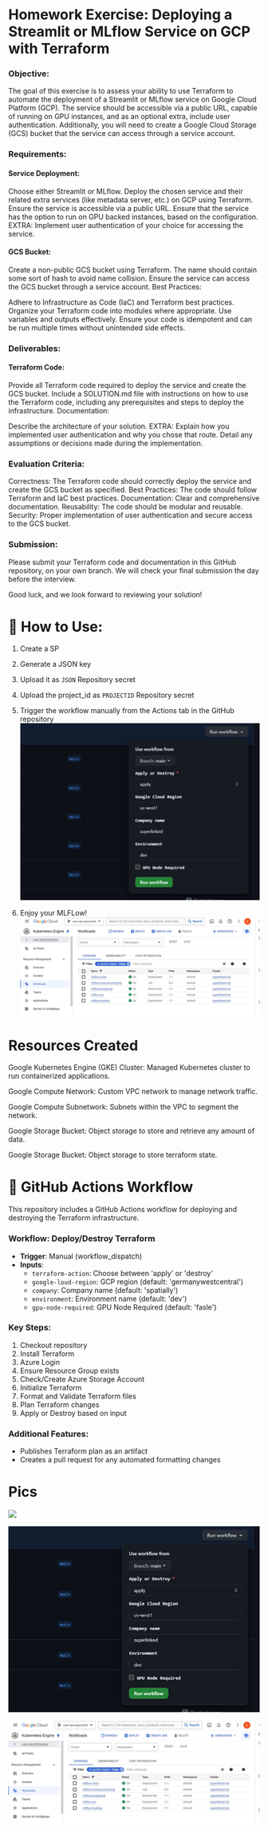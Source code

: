 # Homework Exercise: Deploying a Streamlit or MLflow Service on GCP with Terraform

### Objective:
The goal of this exercise is to assess your ability to use Terraform to automate the deployment of a Streamlit or MLflow service on Google Cloud Platform (GCP). The service should be accessible via a public URL, capable of running on GPU instances, and as an optional extra, include user authentication. Additionally, you will need to create a Google Cloud Storage (GCS) bucket that the service can access through a service account.

### Requirements:

#### Service Deployment:

Choose either Streamlit or MLflow.
Deploy the chosen service and their related extra services (like metadata server, etc.) on GCP using Terraform.
Ensure the service is accessible via a public URL.
Ensure that the service has the option to run on GPU backed instances, based on the configuration.
EXTRA: Implement user authentication of your choice for accessing the service.

#### GCS Bucket:

Create a non-public GCS bucket using Terraform. The name should contain some sort of hash to avoid name collision.
Ensure the service can access the GCS bucket through a service account.
Best Practices:

Adhere to Infrastructure as Code (IaC) and Terraform best practices.
Organize your Terraform code into modules where appropriate.
Use variables and outputs effectively.
Ensure your code is idempotent and can be run multiple times without unintended side effects.

### Deliverables:

#### Terraform Code:

Provide all Terraform code required to deploy the service and create the GCS bucket.
Include a SOLUTION.md file with instructions on how to use the Terraform code, including any prerequisites and steps to deploy the infrastructure.
Documentation:

Describe the architecture of your solution.
EXTRA: Explain how you implemented user authentication and why you chose that route.
Detail any assumptions or decisions made during the implementation.

### Evaluation Criteria:

Correctness: The Terraform code should correctly deploy the service and create the GCS bucket as specified.
Best Practices: The code should follow Terraform and IaC best practices.
Documentation: Clear and comprehensive documentation.
Reusability: The code should be modular and reusable.
Security: Proper implementation of user authentication and secure access to the GCS bucket.

### Submission:

Please submit your Terraform code and documentation in this GitHub repository, on your own branch. We will check your final submission the day before the interview.

Good luck, and we look forward to reviewing your solution!

# 🚀 How to Use:

1. Create a SP

2. Generate a JSON key
   
4. Upload it as `JSON` Repository secret

5. Upload the project_id as `PROJECTID` Repository secret

6. Trigger the workflow manually from the Actions tab in the GitHub repository
![](pics/proof0.jpg)

7. Enjoy your MLFLow!
![](pics/proof1.jpg)

# Resources Created

Google Kubernetes Engine (GKE) Cluster: Managed Kubernetes cluster to run containerized applications.

Google Compute Network: Custom VPC network to manage network traffic.

Google Compute Subnetwork: Subnets within the VPC to segment the network.

Google Storage Bucket: Object storage to store and retrieve any amount of data.

Google Storage Bucket: Object storage to store terraform state.

# 🔄 GitHub Actions Workflow

This repository includes a GitHub Actions workflow for deploying and destroying the Terraform infrastructure.

### Workflow: Deploy/Destroy Terraform

- **Trigger**: Manual (workflow_dispatch)
- **Inputs**:
  - `terraform-action`: Choose between 'apply' or 'destroy'
  - `google-loud-region`: GCP region (default: 'germanywestcentral')
  - `company`: Company name (default: 'spatially')
  - `environment`: Environment name (default: 'dev')
  - `gpu-node-required`: GPU Node Required (default: 'fasle')

### Key Steps:

1. Checkout repository
2. Install Terraform
3. Azure Login
4. Ensure Resource Group exists
5. Check/Create Azure Storage Account
6. Initialize Terraform
7. Format and Validate Terraform files
8. Plan Terraform changes
9. Apply or Destroy based on input

### Additional Features:

- Publishes Terraform plan as an artifact
- Creates a pull request for any automated formatting changes

# Pics

![](pics/proof_oreillyjpg)

![](pics/proof0.jpg)

![](pics/proof1.jpg)


